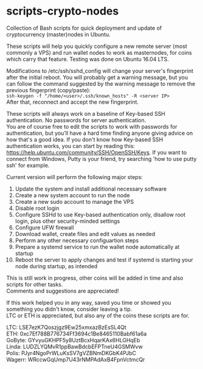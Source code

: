 # scripts-crypto-nodes
Collection of Bash scripts for quick deployment and update of cryptocurrency (master)nodes in Ubuntu.

These scripts will help you quickly configure a new remote server (most commonly a VPS) and run wallet nodes to work as masternodes, for coins which carry that feature. Testing was done on Ubuntu 16.04 LTS.

Modifications to /etc/ssh/sshd_config will change your server's fingerprint after the initial reboot.
You will probably get a warning message, but you can follow the command suggested by the warning message to remove the previous fingerprint (copy/paste):<br>
`ssh-keygen -f "/home/<user>/.ssh/known_hosts" -R <server IP>`<br>
After that, reconnect and accept the new fingerprint.

These scripts will always work on a baseline of Key-based SSH authentication. No passwords for server authentication.<br>
You are of course free to edit the scripts to work with passwords for authentication, but you'll have a hard time finding anyone giving advice on how that's a good idea. If you don't know how Key-based SSH authentication works, you can start by reading this: https://help.ubuntu.com/community/SSH/OpenSSH/Keys. If you want to connect from Windows, Putty is your friend, try searching 'how to use putty ssh' for example.

Current version will perform the following major steps:
1. Update the system and install additional necessary software
2. Create a new system account to run the node
3. Create a new sudo account to manage the VPS
4. Disable root login
5. Configure SSHd to use Key-based authentication only, disallow root login, plus other security-minded settings
6. Configure UFW firewall
7. Download wallet, create files and edit values as needed
8. Perform any other necessary configuartion steps
9. Prepare a systemd service to run the wallet node automatically at startup
10. Reboot the server to apply changes and test if systemd is starting your node during startup, as intended

This is still work in progress, other coins will be added in time and also scripts for other tasks.<br>
Comments and suggestions are appreciated!

If this work helped you in any way, saved you time or showed you something you didn't know, consider leaving a tip.<br>
LTC or ETH is appreciated, but also any of the coins these scripts are for.

LTC: LSE7ezK7Qoszjgz9Ew25xmxazBzEsSL4Qt<br>
ETH: 0xc7Ef788B776734Ff3694c1Be8465110Babf61a6a<br>
GoByte: GYvyuGKHPF5y8UztBcxHqarKAx6HLGHqEb<br>
Linda: LUDZLYQMvR1ppBawBdcbEFPTneU4GSMWvw<br>
Polis: PJyr4NgoPrWLuKsSV7gVZBNmDKGbK4PJbC<br>
Wagerr: WRccwGqUmp7U43rNMPAdAxB4FpnVctmcQr<br>

